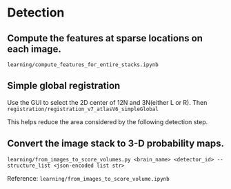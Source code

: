 # Detection

## Compute the features at sparse locations on each image.
`learning/compute_features_for_entire_stacks.ipynb`

## Simple global registration
Use the GUI to select the 2D center of 12N and 3N(either L or R). Then
`registration/registration_v7_atlasV6_simpleGlobal`

This helps reduce the area considered by the following detection step.

## Convert the image stack to 3-D probability maps.
`learning/from_images_to_score_volumes.py <brain_name> <detector_id> --structure_list <json-encoded list str>`

Reference: `learning/from_images_to_score_volume.ipynb`
